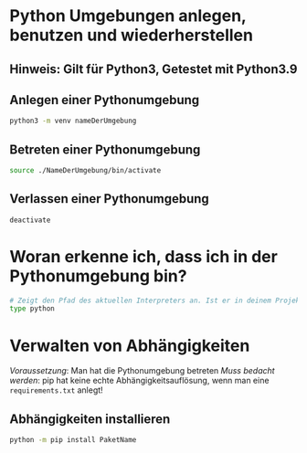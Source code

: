 # Python Umgebungen anlegen, benutzen und wiederherstellen
## Hinweis: Gilt für Python3, Getestet mit Python3.9

## Anlegen einer Pythonumgebung

```bash
python3 -m venv nameDerUmgebung
```

## Betreten einer Pythonumgebung

```bash
source ./NameDerUmgebung/bin/activate
```

## Verlassen einer Pythonumgebung

```bash
deactivate
```

# Woran erkenne ich, dass ich in der Pythonumgebung bin?

```bash
# Zeigt den Pfad des aktuellen Interpreters an. Ist er in deinem Projekt? -> Wenn ja, dann bist du in der Umgebung
type python
```

# Verwalten von Abhängigkeiten

*Voraussetzung*: Man hat die Pythonumgebung betreten
*Muss bedacht werden*: pip hat keine echte Abhängigkeitsauflösung, wenn man eine `requirements.txt` anlegt!

## Abhängigkeiten installieren

```bash
python -m pip install PaketName
```

